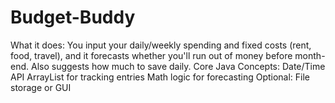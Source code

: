 # Budget-Buddy
What it does: You input your daily/weekly spending and fixed costs (rent, food, travel), and it forecasts whether you'll run out of money before month-end. Also suggests how much to save daily.  Core Java Concepts:  Date/Time API  ArrayList for tracking entries  Math logic for forecasting  Optional: File storage or GUI
